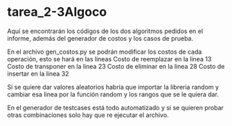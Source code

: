 # tarea_2-3Algoco
Aquí se encontrarán los códigos de los dos algoritmos pedidos en el informe, además del generador de costos y los casos de prueba.

En el archivo gen_costos.py se podrán modificar los costos de cada operación, esto se hará en las lineas
Costo de reemplazar en la linea 13
Costo de transponer en la linea 23
Costo de eliminar en la linea 28
Costo de insertar en la linea 32

Si se quiere dar valores aleatorios habría que importar la libreria random y cambiar esa linea por la función random y los rangos que se le quiera dar.

En el generador de testcases está todo automatizado y si se quieren probar otras combinaciones solo hay que re ejecutar el archivo.